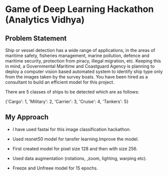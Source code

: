 # Game of Deep Learning Hackathon (Analytics Vidhya)

## Problem Statement
Ship or vessel detection has a wide range of applications, in the areas of maritime safety,  fisheries management, marine pollution, defence and maritime security, protection from 
piracy, illegal migration, etc. Keeping this in mind, a Governmental Maritime and Coastguard Agency is planning to deploy a computer vision based automated system to identify ship 
type only from the images taken by the survey boats. You have been hired as a consultant to build an efficient model for this project.

There are 5 classes of ships to be detected which are as follows:

{'Cargo': 1, 
'Military': 2, 
'Carrier': 3, 
'Cruise': 4, 
'Tankers': 5}


## My Approach

- I have used fastai for this image classification hackathon.

- Used resnet50 model for tansfer learning.Improve the model. 

- First created model for pixel size 128 and then with size 256.

- Used data augmentation (rotations, ,zoom, lighting, warping etc).

- Freeze and Unfreee model for 15 epochs.
